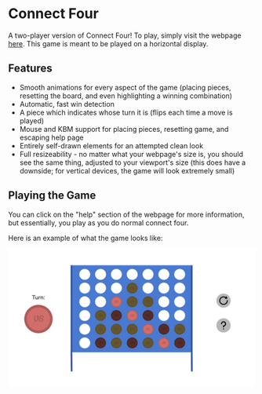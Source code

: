 # Connect Four
A two-player version of Connect Four! To play, simply visit the webpage [here](https://vivaansinghvi07.github.io/connect-four/). This game is meant to be played on a horizontal display.

## Features
- Smooth animations for every aspect of the game (placing pieces, resetting the board, and even highlighting a winning combination)
- Automatic, fast win detection
- A piece which indicates whose turn it is (flips each time a  move is played)
- Mouse and KBM support for placing pieces, resetting game, and escaping help page
- Entirely self-drawn elements for an attempted clean look
- Full resizeability - no matter what your webpage's size is, you should see the same thing, adjusted to your viewport's size (this does have a downside; for vertical devices, the game will look extremely small)

## Playing the Game
You can click on the "help" section of the webpage for more information, but essentially, you play as you do normal connect four.

Here is an example of what the game looks like:

![Example](assets/example.png)
